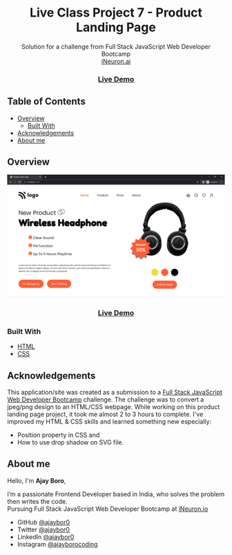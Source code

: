<h1 align="center">Live Class Project 7 - Product Landing Page</h1>

<div align="center">
   Solution for a challenge from Full Stack JavaScript Web Developer Bootcamp <br>
   <a href="https://ineuron.ai/course/Full-Stack-Javascript-Web-Developer" target="_blank">iNeuron.ai</a>
</div>

<div align="center">
  <h3>
    <a href="">
      Live Demo
    </a>
  </h3>
</div>

## Table of Contents

- [Overview](#overview)
  - [Built With](#built-with)
- [Acknowledgements](#acknowledgements)
- [About me](#contact)

## Overview

<img src="images\Screenshot.png" alt="product landing page desktop view">
<div align="center">
  <h3> 
    <a href="">
      Live Demo
    </a>
   
  </h3>
</div>

### Built With

- [HTML](https://www.w3schools.com/html/)
- [CSS](https://www.w3schools.com/css/)

## Acknowledgements

This application/site was created as a submission to a [Full Stack JavaScript Web Developer Bootcamp](https://ineuron.ai/course/Full-Stack-Javascript-Web-Developer) challenge. The challenge was to convert a jpeg/png design to an HTML/CSS webpage.
While working on this product landing page project, it took me almost 2 to 3 hours to complete.
I've improved my HTML & CSS skills and learned something new especially:

- Position property in CSS and
- How to use drop shadow on SVG file.

## About me

Hello, I'm **Ajay Boro**,

I’m a passionate Frontend Developer based in India, who solves the problem then writes the code. </br>
Pursuing Full Stack JavaScript Web Developer Bootcamp at <a href="https://ineuron.ai/course/Full-Stack-Javascript-Web-Developer">iNeuron.io</a>

- GitHub [@ajaybor0](https://github.com/ajaybor0)
- Twitter [@ajaybor0](https://twitter.com/ajaybor0)
- LinkedIn [@ajaybor0](https://www.linkedin.com/in/ajaybor0/)
- Instagram [@ajayborocoding](https://www.instagram.com/ajayborocoding/)
